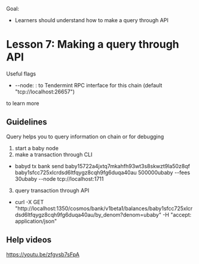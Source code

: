 Goal:
* Learners should understand how to make a query through API

# Lesson 7: Making a query through API

Useful flags
* --node: <host>:<port> to Tendermint RPC interface for this chain (default "tcp://localhost:26657")

to learn more

## Guidelines
Query helps you to query information on chain or for debugging

1. start a baby node
2. make a transaction through CLI
 * babyd tx bank send baby15722a4jxtq7mkahfh93wt3s8skwzt9la50z8qf baby1sfcc725xlcrdsd6ltfqygz8cqh9fg6duqa40au 500000ubaby --fees 30ubaby  --node tcp://localhost:1711
3. query transaction through API
 * curl -X GET "http://localhost:1350/cosmos/bank/v1beta1/balances/baby1sfcc725xlcrdsd6ltfqygz8cqh9fg6duqa40au/by_denom?denom=ubaby" -H  "accept: application/json"
## Help videos
https://youtu.be/zfgvsb7sFpA
